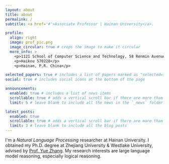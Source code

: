 ```yaml
---
layout: about
title: about
permalink: /
subtitle: <a href='#'>Associate Professor | Hainan University</a>. 

profile:
  align: right
  image: prof_pic.png
  image_circular: true # crops the image to make it circular
  more_info: >
    <p>1121 School of Computer Science and Technology, 58 Renmin Avenue</p>
    <p>Haikou 570228</p>
    <p>Hainan, P.R. China</p>

selected_papers: true # includes a list of papers marked as "selected={true}"
social: true # includes social icons at the bottom of the page

announcements:
  enabled: true # includes a list of news items
  scrollable: true # adds a vertical scroll bar if there are more than 3 news items
  limit: 5 # leave blank to include all the news in the `_news` folder

latest_posts:
  enabled: true
  scrollable: true # adds a vertical scroll bar if there are more than 3 new posts items
  limit: 3 # leave blank to include all the blog posts
---
```


I'm a *Natural Language Processing* researcher at Hainan University. I obtained my Ph.D. degree at Zhejiang University & Westlake University, advised by [Prof. Yue Zhang](https://frcchang.github.io/). My research interests are large language model reasoning, especially logical reasoning.
